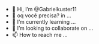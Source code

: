- 👋 Hi, I’m @Gabrielkuster11
- 👀 oq vocẽ precisa?  in ...
- 🌱 I’m currently learning ...
- 💞️ I’m looking to collaborate on ...
- 📫 How to reach me ...

<!---
Gabrielkuster11/Gabrielkuster11 is a ✨ special ✨ repository because its `README.md` (this file) appears on your GitHub profile.
You can click the Preview link to take a look at your changes.
--->
